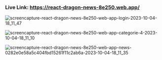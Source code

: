 ### Live Link: https://react-dragon-news-8e250.web.app/


 
 ![screencapture-react-dragon-news-8e250-web-app-login-2023-10-04-18_11_47](https://github.com/alamnahid/react-dragon-news-firebase/assets/138557372/4f271366-3fb0-4ff9-93b6-642c88305b7e)

![screencapture-react-dragon-news-8e250-web-app-categorie-4-2023-10-04-18_11_10](https://github.com/alamnahid/react-dragon-news-firebase/assets/138557372/24112337-9cea-4e0c-bbba-ffc13b21eb71)


![screencapture-react-dragon-news-8e250-web-app-news-0282e0e58a5c404fbd15261f11c2ab6a-2023-10-04-18_11_35](https://github.com/alamnahid/react-dragon-news-firebase/assets/138557372/a164f517-9ce9-4e1a-930b-7fd333a3ac58)
